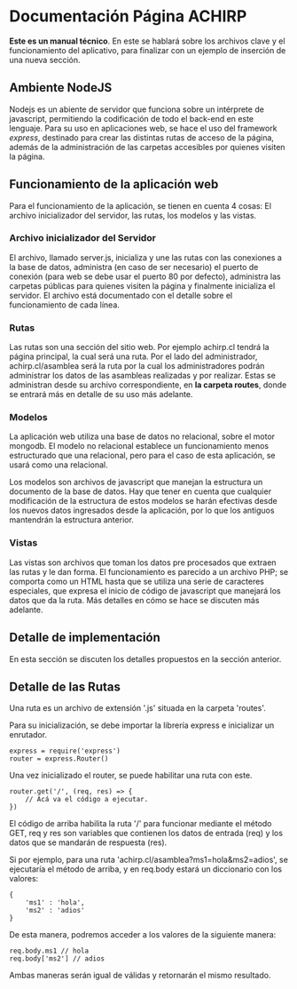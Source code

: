 # Documentación Página ACHIRP

**Este es un manual técnico**. En este se hablará sobre los archivos clave y el funcionamiento del aplicativo, para finalizar con un ejemplo de inserción de una nueva sección.

## Ambiente NodeJS

Nodejs es un abiente de servidor que funciona sobre un intérprete de javascript, permitiendo la codificación de todo el back-end en este lenguaje. Para su uso en aplicaciones web, se hace el uso del framework *express*, destinado para crear las distintas rutas de acceso de la página, además de la administración de las carpetas accesibles por quienes visiten la página.

## Funcionamiento de la aplicación web

Para el funcionamiento de la aplicación, se tienen en cuenta 4 cosas: El archivo inicializador del servidor, las rutas, los modelos y las vistas.

### Archivo inicializador del Servidor

El archivo, llamado server.js, inicializa y une las rutas con las conexiones a la base de datos, administra (en caso de ser necesario) el puerto de conexión (para web se debe usar el puerto 80 por defecto), administra las carpetas públicas para quienes visiten la página y finalmente inicializa el servidor. El archivo está documentado con el detalle sobre el funcionamiento de cada línea.

### Rutas

Las rutas son una sección del sitio web. Por ejemplo achirp.cl tendrá la página principal, la cual será una ruta. Por el lado del administrador, achirp.cl/asamblea será la ruta por la cual los administradores podrán administrar los datos de las asambleas realizadas y por realizar. Estas se administran desde su archivo correspondiente, en **la carpeta routes**, donde se entrará más en detalle de su uso más adelante.

### Modelos

La aplicación web utiliza una base de datos no relacional, sobre el motor mongodb.
El modelo no relacional establece un funcionamiento menos estructurado que una relacional, pero para el caso de esta aplicación, se usará como una relacional. 

Los modelos son archivos de javascript que manejan la estructura un documento de la base de datos. Hay que tener en cuenta que cualquier modificación de la estructura de estos modelos se harán efectivas desde los nuevos datos ingresados desde la aplicación, por lo que los antiguos mantendrán la estructura anterior.

### Vistas

Las vistas son archivos que toman los datos pre procesados que extraen las rutas y le dan forma. El funcionamiento es parecido a un archivo PHP; se comporta como un HTML hasta que se utiliza una serie de caracteres especiales, que expresa el inicio de código de javascript que manejará los datos que da la ruta. Más detalles en cómo se hace se discuten más adelante.

## Detalle de implementación

En esta sección se discuten los detalles propuestos en la sección anterior.

## Detalle de las Rutas

Una ruta es un archivo de extensión '.js' situada en la carpeta 'routes'. 

Para su inicialización, se debe importar la librería express e inicializar un enrutador.

    express = require('express')
    router = express.Router()

Una vez inicializado el router, se puede habilitar una ruta con este.

    router.get('/', (req, res) => {
        // Acá va el código a ejecutar.
    })

El código de arriba habilita la ruta '/' para funcionar mediante el método GET, req y res son variables que contienen los datos de entrada (req) y los datos que se mandarán de respuesta (res). 

Si por ejemplo, para una ruta 'achirp.cl/asamblea?ms1=hola&ms2=adios', se ejecutaría el método de arriba, y en req.body estará un diccionario con los valores:

    {
        'ms1' : 'hola',
        'ms2' : 'adios'
    }

De esta manera, podremos acceder a los valores de la siguiente manera:

    req.body.ms1 // hola
    req.body['ms2'] // adios

Ambas maneras serán igual de válidas y retornarán el mismo resultado.